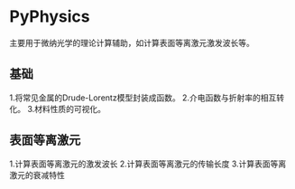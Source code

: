 # PyPhysics
主要用于微纳光学的理论计算辅助，如计算表面等离激元激发波长等。

## 基础
1.将常见金属的Drude-Lorentz模型封装成函数。
2.介电函数与折射率的相互转化。
3.材料性质的可视化。

## 表面等离激元
1.计算表面等离激元的激发波长
2.计算表面等离激元的传输长度
3.计算表面等离激元的衰减特性
